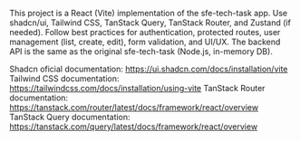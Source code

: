 <!-- Use this file to provide workspace-specific custom instructions to Copilot. For more details, visit https://code.visualstudio.com/docs/copilot/copilot-customization#_use-a-githubcopilotinstructionsmd-file -->

This project is a React (Vite) implementation of the sfe-tech-task app. Use shadcn/ui, Tailwind CSS, TanStack Query, TanStack Router, and Zustand (if needed). Follow best practices for authentication, protected routes, user management (list, create, edit), form validation, and UI/UX. The backend API is the same as the original sfe-tech-task (Node.js, in-memory DB).


Shadcn oficial documentation: https://ui.shadcn.com/docs/installation/vite
Tailwind CSS documentation: https://tailwindcss.com/docs/installation/using-vite
TanStack Router documentation: https://tanstack.com/router/latest/docs/framework/react/overview
TanStack Query documentation: https://tanstack.com/query/latest/docs/framework/react/overview
